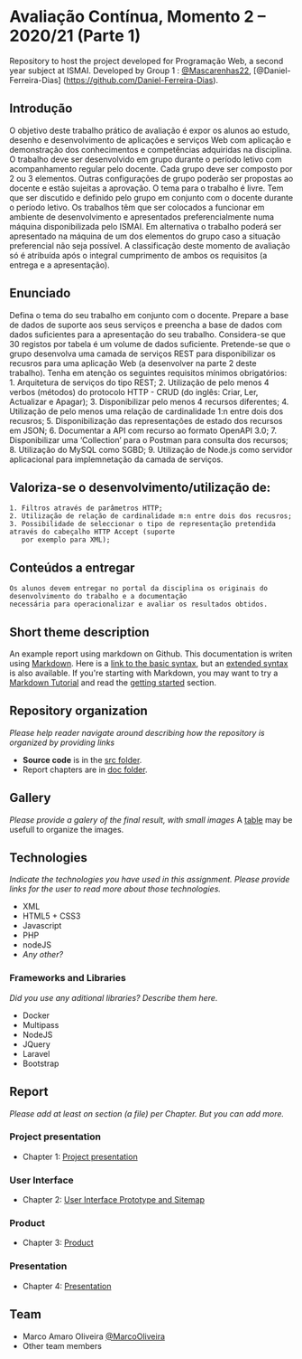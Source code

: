 # Avaliação Contínua, Momento 2 – 2020/21 (Parte 1)

Repository to host the project developed for Programação Web, a second year subject at ISMAI. Developed by Group 1 : [@Mascarenhas22](https://github.com/Mascarenhas22), [@Daniel-Ferreira-Dias] (https://github.com/Daniel-Ferreira-Dias).

## Introdução
  O objetivo deste trabalho prático de avaliação é expor os alunos ao estudo, desenho e desenvolvimento de aplicações e
  serviços Web com aplicação e demonstração dos conhecimentos e competências adquiridas na disciplina.
  O trabalho deve ser desenvolvido em grupo durante o período letivo com acompanhamento regular pelo docente. Cada
  grupo deve ser composto por 2 ou 3 elementos. Outras configurações de grupo poderão ser propostas ao docente e estão
  sujeitas a aprovação.
  O tema para o trabalho é livre. Tem que ser discutido e definido pelo grupo em conjunto com o docente durante o
  período letivo.
  Os trabalhos têm que ser colocados a funcionar em ambiente de desenvolvimento e apresentados preferencialmente
  numa máquina disponibilizada pelo ISMAI. Em alternativa o trabalho poderá ser apresentado na máquina de um dos
  elementos do grupo caso a situação preferencial não seja possível.
  A classificação deste momento de avaliação só é atribuída após o integral cumprimento de ambos os requisitos (a
  entrega e a apresentação).
## Enunciado
  Defina o tema do seu trabalho em conjunto com o docente. Prepare a base de dados de suporte aos seus serviços e
  preencha a base de dados com dados suficientes para a apresentação do seu trabalho. Considera-se que 30 registos por
  tabela é um volume de dados suficiente.
  Pretende-se que o grupo desenvolva uma camada de serviços REST para disponibilizar os recusros para uma aplicação
  Web (a desenvolver na parte 2 deste trabalho). Tenha em atenção os seguintes requisitos mínimos obrigatórios:
    1. Arquitetura de serviços do tipo REST;
    2. Utilização de pelo menos 4 verbos (métodos) do protocolo HTTP - CRUD (do inglês: Criar, Ler, Actualizar e
    Apagar);
    3. Disponibilizar pelo menos 4 recursos diferentes;
    4. Utilização de pelo menos uma relação de cardinalidade 1:n entre dois dos recusros;
    5. Disponibilização das representações de estado dos recursos em JSON;
    6. Documentar a API com recurso ao formato OpenAPI 3.0;
    7. Disponibilizar uma ‘Collection’ para o Postman para consulta dos recursos;
    8. Utilização do MySQL como SGBD;
    9. Utilização de Node.js como servidor aplicacional para implemnetação da camada de serviços.
## Valoriza-se o desenvolvimento/utilização de:
    1. Filtros através de parâmetros HTTP;
    2. Utilização de relação de cardinalidade m:n entre dois dos recusros;
    3. Possibilidade de seleccionar o tipo de representação pretendida através do cabeçalho HTTP Accept (suporte
       por exemplo para XML);
## Conteúdos a entregar
    Os alunos devem entregar no portal da disciplina os originais do desenvolvimento do trabalho e a documentação
    necessária para operacionalizar e avaliar os resultados obtidos.

## Short theme description

An example report using markdown on Github. This documentation is writen using [Markdown](https://www.markdownguide.org/). Here is a [link to the basic syntax](https://www.markdownguide.org/basic-syntax), but an [extended syntax](https://www.markdownguide.org/extended-syntax/) is also available. If you're starting with Markdown, you may want to try a [Markdown Tutorial](https://www.markdowntutorial.com/) and read the [getting started](https://www.markdownguide.org/getting-started/) section.

## Repository organization

_Please help reader navigate around describing how the repository is organized by providing links_
* **Source code** is in the [src folder](https://github.com/exemploTrabalho/report/src).
* Report chapters are in [doc folder](https://github.com/exemploTrabalho/report/doc).

## Gallery

_Please provide a galery of the final result, with small images_
A [table](https://www.markdownguide.org/extended-syntax/#tables) may be usefull to organize the images.

## Technologies

_Indicate the technologies you have used in this assignment. Please provide links for the user to read more about those technologies._
* XML
* HTML5 + CSS3
* Javascript
* PHP
* nodeJS
* _Any other?_

### Frameworks and Libraries

_Did you use any aditional libraries? Describe them here._
* Docker
* Multipass
* NodeJS
* JQuery
* Laravel
* Bootstrap

## Report
_Please add at least on section (a file) per Chapter. But you can add more._

### Project presentation
* Chapter 1: [Project presentation](doc/c1.md)
### User Interface 
* Chapter 2: [User Interface Prototype and Sitemap](doc/c2.md)
### Product
* Chapter 3: [Product](doc/c3.md)
### Presentation
* Chapter 4: [Presentation](doc/c4.md)

## Team
* Marco Amaro Oliveira [@MarcoOliveira](https://github.com/marcoamarooliveira)
* Other team members
